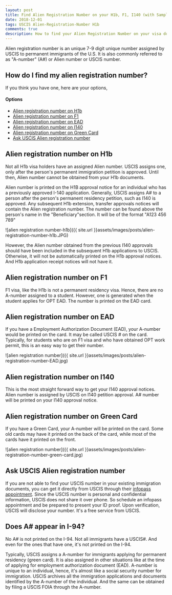```yaml
---
layout: post
title: Find Alien Registration Number on your H1b, F1, I140 (with Samples) 
date: 2018-12-01
tags: USCIS Alien-Registration-Number H1b
comments: true
description: How to find your Alien Registration Number on your visa documents like H1b, I140, F1, EAD, Green Card. You can also ask USCIS for your document number.
---
```


Alien registration number is an unique 7-9 digit unique number assigned by USCIS to permanent immigrants of the U.S. It is also commonly referred to as "A-number" (A#) or Alien number or USCIS number. 

## How do I find my alien registration number?

If you think you have one, here are your options,

#### Options
 - [Alien registration number on H1b](#alien-registration-number-on-h1b)
 - [Alien registration number on F1](#alien-registration-number-on-f1)
 - [Alien registration number on EAD](#alien-registration-number-on-ead)
 - [Alien registration number on I140](#alien-registration-number-on-i140)
 - [Alien registration number on Green Card](#alien-registration-number-on-green-card)
 - [Ask USCIS Alien registration number ](#ask-uscis-alien-registration-number)
 
## Alien registration number on H1b

Not all H1b visa holders have an assigned Alien number. USCIS assigns one, only after the person's permanent immigration petition is approved. Until then, Alien number cannot be obtained from your H1b documents. 

Alien number is printed on the H1B approval notice for an individual who has a previously approved I-140 application. Generally, USCIS assigns A# to a person after the person's permanent residency petition, such as I140 is approved. Any subsequent H1b extension, transfer approvals notices will contain the Alien registration number.  The number can be found above the person's name in the "Beneficiary"section. It will be of the format "A123 456 789"

![alien registration number-h1b]({{ site.url }}assets/images/posts/alien-registration-number-h1b.JPG)

However, the Alien number obtained from the previous I140 approvals should have been included in the subsequent H1b applications to USCIS. Otherwise, it will not be automatically printed on the H1b approval notices. And H1b application receipt notices will not have it.

## Alien registration number on F1

F1 visa, like the H1b is not a permanent residency visa. Hence, there are no A-number assigned to a student. However,
one is generated when the student applies for OPT EAD. The number is printed on the EAD card.

## Alien registration number on EAD
If you have a Employment Authorization Document (EAD), your A-number would be printed on the card. It may be called USCIS # on the card.
Typically, for students who are on F1 visa and who have obtained OPT work permit, this is an easy way to get their number.

![alien registration number]({{ site.url }}assets/images/posts/alien-registration-number-EAD.jpg)

## Alien registration number on I140

This is the most straight forward way to get your I140 approval notices. Alien number is assigned by USCIS on I140 petition approval. A# number will be printed on your I140 approval notice. 

## Alien registration number on Green Card

If you have a Green Card, your A-number will be printed on the card. Some old cards may have it printed on the back of the card, while most of the cards have it printed on the front.

![alien registration number]({{ site.url }}assets/images/posts/alien-registration-number-green-card.jpg)


## Ask USCIS Alien registration number 

If you are not able to find your USCIS number in your existing immigration documents, you can get it directly from USCIS through their [infopass appointment](https://my.uscis.gov/appointment). Since the USCIS number is personal and confidential information, USCIS does not share it over phone. So schedule an infopass appointment and be prepared to present your ID proof. Upon verification, USCIS will disclose your number. It's a free service from USCIS.


## Does A# appear in I-94?
No A# is not printed on the I-94. Not all immigrants have a USCIS#. And even for the ones that have one, it's not printed on the I-94.

Typically, USCIS assigns a A-number for immigrants applying for permanent residency (green card). It is also assigned in other situations like at the time of applying for employment authorization document (EAD). A-number is unique to an individual, hence, it's almost like a social security number for immigration. USCIS archives all the immigration applications and documents identified by the A-number of the individual. And the same can be obtained by filing a USCIS FOIA through the A-number. 
